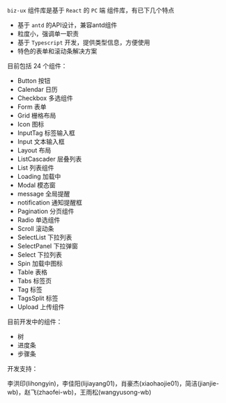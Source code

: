 `biz-ux` 组件库是基于 `React` 的 `PC` 端 组件库，有已下几个特点

- 基于 `antd` 的API设计，兼容antd组件
- 粒度小，强调单一职责
- 基于 `Typescript` 开发，提供类型信息，方便使用
- 特色的表单和滚动条解决方案


目前包括 24 个组件：
- Button 按钮
- Calendar 日历 
- Checkbox 多选组件
- Form 表单
- Grid 栅格布局
- Icon 图标
- InputTag 标签输入框
- Input 文本输入框
- Layout 布局
- ListCascader 层叠列表
- List 列表组件
- Loading 加载中
- Modal 模态窗
- message 全局提醒
- notification 通知提醒框
- Pagination 分页组件
- Radio 单选组件
- Scroll 滚动条
- SelectList 下拉列表
- SelectPanel 下拉弹窗
- Select 下拉列表
- Spin 加载中图标
- Table 表格
- Tabs 标签页
- Tag 标签
- TagsSplit 标签
- Upload 上传组件


目前开发中的组件：
- 树
- 进度条
- 步骤条

开发支持：

李洪印(lihongyin)，李佳阳(lijiayang01)，肖豪杰(xiaohaojie01)，简洁(jianjie-wb)，赵飞(zhaofei-wb)，王雨松(wangyusong-wb)
